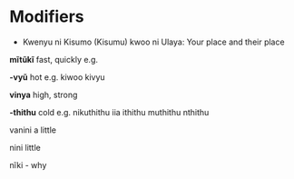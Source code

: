 # Modifiers

- Kwenyu ni Kisumo (Kisumu) kwoo ni Ulaya: Your place and their place

**mĩtũkĩ** fast, quickly e.g. 

**-vyũ** hot e.g. kiwoo kivyu

**vinya** high, strong

**-thithu** cold e.g. nikuthithu 
  iia ithithu
  muthithu
  nthithu

vanini a little

nini little

nĩki - why
